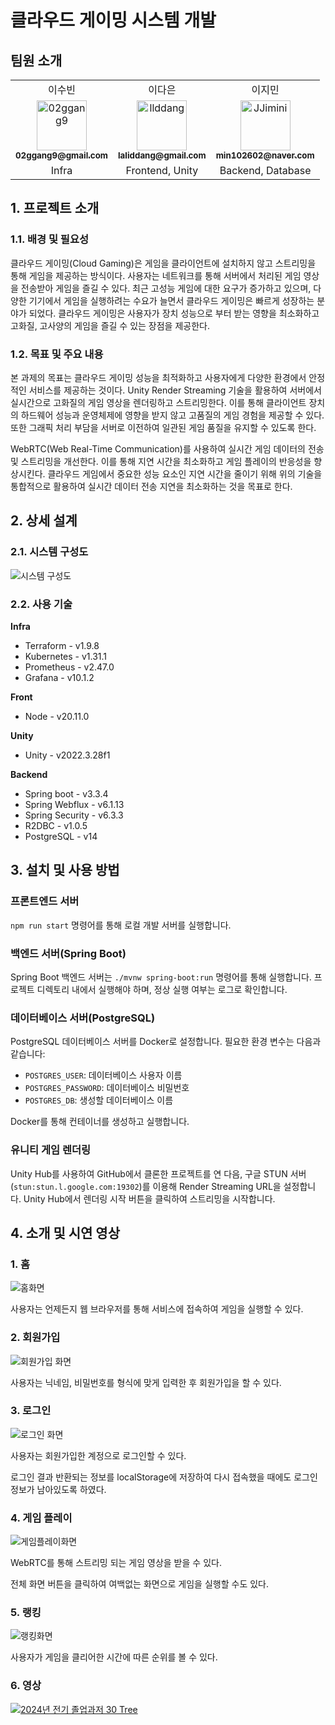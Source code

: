 # 클라우드 게이밍 시스템 개발

## 팀원 소개
<div align="left">
  <table>
  <tr>
    <td align="center">
      이수빈
    </td>    
    </td>
    <td align="center">
      이다은 
    </td>
    <td align="center">
      이지민
    </td>
  </tr>
  <tr>
    <td align="center">
      <a href="https://github.com/02ggang9">
        <img src="https://github.com/02ggang9.png" width="80" alt="02ggang9"/>
        <br/>
        <sub><b>02ggang9@gmail.com</b></sub>
      </a>
      <br/>
    </td>
    <td align="center">
      <a href="https://github.com/llddang">
      <img src="https://github.com/llddang.png" width="80" alt="llddang"/>
      <br />
      <sub><b>laliddang@gmail.com</b></sub>
      </a>
      <br/>
    </td>
    <td align="center">
      <a href="https://github.com/JJimini">
      <img src="https://github.com/JJimini.png" width="80" alt="JJimini"/>
      <br />
      <sub><b>min102602@naver.com</b></sub>
      </a>
      <br/>
    </td>
  </tr>
      <tr>
    <td align="center">
      Infra
    </td>    
    <td align="center">
      Frontend, Unity
    </td>
    <td align="center">
      Backend, Database
    </td>
  </tr>
  </table>
</div>

## 1. 프로젝트 소개
### 1.1. 배경 및 필요성
클라우드 게이밍(Cloud Gaming)은 게임을 클라이언트에 설치하지 않고 스트리밍을 통해 게임을 제공하는 방식이다. 사용자는 네트워크를 통해 서버에서 처리된 게임 영상을 전송받아 게임을 즐길 수 있다. 최근 고성능 게임에 대한 요구가 증가하고 있으며, 다양한 기기에서 게임을 실행하려는 수요가 늘면서 클라우드 게이밍은 빠르게 성장하는 분야가 되었다. 클라우드 게이밍은 사용자가 장치 성능으로 부터 받는 영향을 최소화하고 고화질, 고사양의 게임을 즐길 수 있는 장점을 제공한다. 


### 1.2. 목표 및 주요 내용
본 과제의 목표는 클라우드 게이밍 성능을 최적화하고 사용자에게 다양한 환경에서 안정적인 서비스를 제공하는 것이다. Unity Render Streaming 기술을 활용하여 서버에서 실시간으로 고화질의 게임 영상을 렌더링하고 스트리밍한다. 이를 통해 클라이언트 장치의 하드웨어 성능과 운영체제에 영향을 받지 않고 고품질의 게임 경험을 제공할 수 있다. 또한 그래픽 처리 부담을 서버로 이전하여 일관된 게임 품질을 유지할 수 있도록 한다. 

WebRTC(Web Real-Time Communication)를 사용하여 실시간 게임 데이터의 전송 및 스트리밍을 개선한다. 이를 통해 지연 시간을 최소화하고 게임 플레이의 반응성을 향상시킨다. 클라우드 게임에서 중요한 성능 요소인 지연 시간을 줄이기 위해 위의 기술을 통합적으로 활용하여 실시간 데이터 전송 지연을 최소화하는 것을 목표로 한다. 


## 2. 상세 설계

### 2.1. 시스템 구성도
![시스템 구성도](https://github.com/user-attachments/assets/b03f4f9b-33b0-41e0-bf5e-91b0c03183ac)

### 2.2. 사용 기술
**Infra**
- Terraform - v1.9.8
- Kubernetes - v1.31.1
- Prometheus - v2.47.0
- Grafana - v10.1.2

**Front**
- Node - v20.11.0

**Unity**
- Unity - v2022.3.28f1

**Backend**
- Spring boot - v3.3.4
- Spring Webflux - v6.1.13
- Spring Security - v6.3.3
- R2DBC - v1.0.5
- PostgreSQL - v14

## 3. 설치 및 사용 방법


### 프론트엔드 서버

`npm run start` 명령어를 통해 로컬 개발 서버를 실행합니다.

### 백엔드 서버(Spring Boot)

Spring Boot 백엔드 서버는 `./mvnw spring-boot:run` 명령어를 통해 실행합니다. 프로젝트 디렉토리 내에서 실행해야 하며, 정상 실행 여부는 로그로 확인합니다.

### 데이터베이스 서버(PostgreSQL)

PostgreSQL 데이터베이스 서버를 Docker로 설정합니다. 필요한 환경 변수는 다음과 같습니다:
- `POSTGRES_USER`: 데이터베이스 사용자 이름
- `POSTGRES_PASSWORD`: 데이터베이스 비밀번호
- `POSTGRES_DB`: 생성할 데이터베이스 이름

Docker를 통해 컨테이너를 생성하고 실행합니다.

### 유니티 게임 렌더링

Unity Hub를 사용하여 GitHub에서 클론한 프로젝트를 연 다음, 구글 STUN 서버(`stun:stun.l.google.com:19302`)를 이용해 Render Streaming URL을 설정합니다. Unity Hub에서 렌더링 시작 버튼을 클릭하여 스트리밍을 시작합니다.

## 4. 소개 및 시연 영상
### 1. 홈
![홈화면](https://github.com/user-attachments/assets/6de33f60-8fb8-45b9-97e5-e8fbfbab60f9)

사용자는 언제든지 웹 브라우저를 통해 서비스에 접속하여 게임을 실행할 수 있다.

### 2. 회원가입
![회원가입 화면](https://github.com/user-attachments/assets/3a4b5c69-3df5-4749-8b28-503d78ddd14f)

사용자는 닉네임, 비밀번호를 형식에 맞게 입력한 후 회원가입을 할 수 있다.

### 3. 로그인
![로그인 화면](https://github.com/user-attachments/assets/eeaf4fb6-01cf-4e43-ab32-fe887f2ea0db)

사용자는 회원가입한 계정으로 로그인할 수 있다. 

로그인 결과 반환되는 정보를 localStorage에 저장하여 다시 접속했을 때에도 로그인 정보가 남아있도록 하였다.

### 4. 게임 플레이
![게임플레이화면](https://github.com/user-attachments/assets/1f63c05c-4d77-4b9a-ba55-476a19023943)

WebRTC를 통해 스트리밍 되는 게임 영상을 받을 수 있다. 

전체 화면 버튼을 클릭하여 여백없는 화면으로 게임을 실행할 수도 있다.

### 5. 랭킹
![랭킹화면](https://github.com/user-attachments/assets/49aeefd9-9d31-49f9-a3e3-7f92698a7f89)

사용자가 게임을 클리어한 시간에 따른 순위를 볼 수 있다.

### 6. 영상
[![2024년 전기 졸업과저 30 Tree](https://github.com/user-attachments/assets/a6963421-c98e-4ec6-a6d1-0de552c65a97)](https://www.youtube.com/watch?v=HeQP4ZvuC5g&list=PLFUP9jG-TDp-CVdTbHvql-WoADl4gNkKj&index=30&pp=iAQB)
